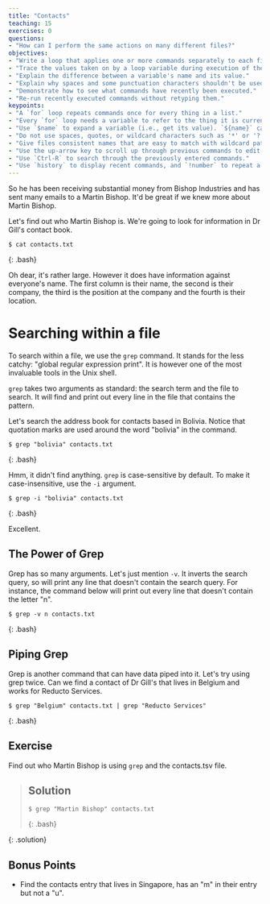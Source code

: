 ```yaml
---
title: "Contacts"
teaching: 15
exercises: 0
questions:
- "How can I perform the same actions on many different files?"
objectives:
- "Write a loop that applies one or more commands separately to each file in a set of files."
- "Trace the values taken on by a loop variable during execution of the loop."
- "Explain the difference between a variable's name and its value."
- "Explain why spaces and some punctuation characters shouldn't be used in file names."
- "Demonstrate how to see what commands have recently been executed."
- "Re-run recently executed commands without retyping them."
keypoints:
- "A `for` loop repeats commands once for every thing in a list."
- "Every `for` loop needs a variable to refer to the thing it is currently operating on."
- "Use `$name` to expand a variable (i.e., get its value). `${name}` can also be used."
- "Do not use spaces, quotes, or wildcard characters such as '*' or '?' in filenames, as it complicates variable expansion."
- "Give files consistent names that are easy to match with wildcard patterns to make it easy to select them for looping."
- "Use the up-arrow key to scroll up through previous commands to edit and repeat them."
- "Use `Ctrl-R` to search through the previously entered commands."
- "Use `history` to display recent commands, and `!number` to repeat a command by number."
---
```


So he has been receiving substantial money from Bishop Industries and has sent many emails to a Martin Bishop. It'd be great if we knew more about Martin Bishop.

Let's find out who Martin Bishop is. We're going to look for information in Dr Gill's contact book.

~~~
$ cat contacts.txt
~~~
{: .bash}

Oh dear, it's rather large. However it does have information against everyone's name. The first column is their name, the second is their company, the third is the position at the company and the fourth is their location.

# Searching within a file

To search within a file, we use the `grep` command. It stands for the less catchy: "global regular expression print". It is however one of the most invaluable tools in the Unix shell.

`grep` takes two arguments as standard: the search term and the file to search. It will find and print out every line in the file that contains the pattern. 

Let's search the address book for contacts based in Bolivia. Notice that quotation marks are used around the word "bolivia" in the command.

~~~
$ grep "bolivia" contacts.txt
~~~
{: .bash}

Hmm, it didn't find anything. `grep` is case-sensitive by default. To make it case-insensitive, use the `-i` argument.

~~~
$ grep -i "bolivia" contacts.txt
~~~
{: .bash}

Excellent.

## The Power of Grep

Grep has so many arguments. Let's just mention `-v`. It inverts the search query, so will print any line that doesn't contain the search query. For instance, the command below will print out every line that doesn't contain the letter "n".

~~~
$ grep -v n contacts.txt
~~~
{: .bash}

## Piping Grep

Grep is another command that can have data piped into it. Let's try using grep twice. Can we find a contact of Dr Gill's that lives in Belgium and works for Reducto Services.

~~~
$ grep "Belgium" contacts.txt | grep "Reducto Services"
~~~
{: .bash}

## Exercise

Find out who Martin Bishop is using `grep` and the contacts.tsv file.

> ## Solution
>
> ~~~
> $ grep "Martin Bishop" contacts.txt
> ~~~
> {: .bash}
>
{: .solution}

## Bonus Points

- Find the contacts entry that lives in Singapore, has an "m" in their entry but not a "u".

